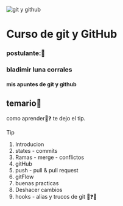 ![git y github](../img/logoScesi/png) 
# Curso de git y GitHub

### postulante:🚢
### bladimir luna corrales

#### mis apuntes de git y github 

## temario👀
como aprender👀❓ te dejo el tip.
>[!TIP]
> 1. Introducion
> 2. states - commits
> 3. Ramas - merge - conflictos
> 4. gitHub
> 5. push - pull & pull request 
> 6. gitFlow
> 7. buenas practicas
> 8. Deshacer cambios
> 9. hooks - alias y trucos de git 
👀❓🚢